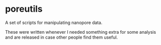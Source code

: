 # poreutils

A set of scripts for manipulating nanopore data.

These were written whenever I needed something extra for some analysis and are released in case other people find them useful.
